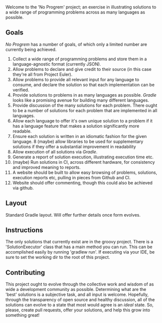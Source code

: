 Welcome to the 'No Progrem' project; an exercise in illustrating solutions to a wide range of programming problems across as many languages as possible.

## Goals

*No Progrem* has a number of goals, of which only a limited number are currently being achieved.

1. Collect a wide range of programming problems and store them in a language-agnostic format (currently JSON).
2. Allow problems to declare and give credit to their source (in this case they're all from Project Euler).
3. Allow problems to provide all relevant input for any language to consume, and declare the solution so that each implementation can be verified.
4. Provide solutions to problems in as many languages as possible. *Gradle* looks like a promising avenue for building many different languages.
5. Provide discussion of the many solutions for each problem. There ought to be a number of solutions for each problem that are implemented in all languages.
6. Allow each language to offer it's own unique solution to a problem if it has a language feature that makes a solution significantly more readable.
7. Ensure each solution is written in an idiomatic fashion for the given language.
8 (maybe) allow libraries to be used for supplementary solutions if they offer a substantial improvement in readability
9. Allow execution of all solutions via *Gradle*.
10. Generate a report of solution execution, illustrating execution time etc.
11. (maybe) Run solutions in CI, across different hardware, for consistency and improved meaning to reports.
12. A website should be built to allow easy browsing of problems, solutions, execution reports etc, pulling in pieces from Github and CI.
13. Website should offer commenting, though this could also be achieved via github.

## Layout

Standard Gradle layout. Will offer further details once form evolves.

## Instructions

The only solutions that currently exist are in the groovy project. There is a 'SolutionExecutor' class that has a main method you can run. This can be accomplished easily by running 'gradlew run'. If executing via your IDE, be sure to set the working dir to the root of this project.

## Contributing

This project ought to evolve through the collective work and wisdom of as wide a development community as possible. Determining what are the 'best' solutions is a subjective task, and all input is welcome. Hopefully, through the transparency of open source and healthy discussion, all of the solutions can evolve to a state that most would agree is an *ideal* state. So, please, create pull requests, offer your solutions, and help this grow into something great!